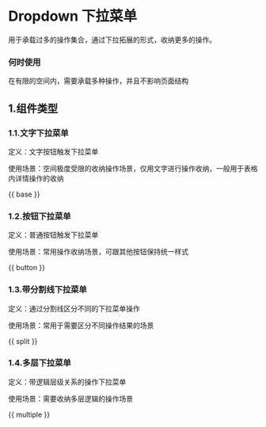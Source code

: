 # Dropdown 下拉菜单
 
用于承载过多的操作集合，通过下拉拓展的形式，收纳更多的操作。

### 何时使用
在有限的空间内，需要承载多种操作，并且不影响页面结构

## 1.组件类型
### 1.1.文字下拉菜单
定义：文字按钮触发下拉菜单

使用场景：空间极度受限的收纳操作场景，仅用文字进行操作收纳，一般用于表格内详情操作的收纳

{{ base }}


### 1.2.按钮下拉菜单
定义：普通按钮触发下拉菜单

使用场景：常用操作收纳场景，可跟其他按钮保持统一样式

{{ button }}

### 1.3.带分割线下拉菜单
定义：通过分割线区分不同的下拉菜单操作

使用场景：常用于需要区分不同操作结果的场景

{{ split }}

### 1.4.多层下拉菜单
定义：带逻辑层级关系的操作下拉菜单

使用场景：需要收纳多层逻辑的操作场景

{{ multiple }}
